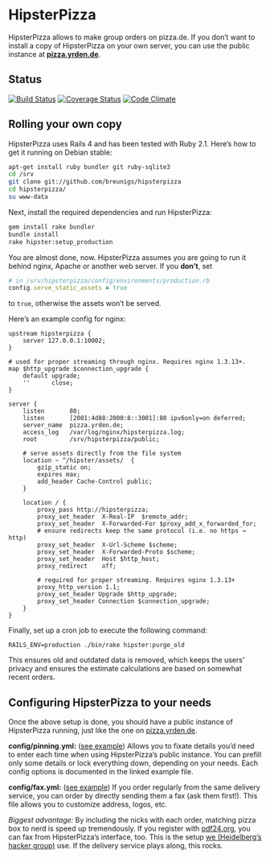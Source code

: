 # HipsterPizza

HipsterPizza allows to make group orders on pizza.de. If you don’t want
to install a copy of HipsterPizza on your own server, you can use the
public instance at **[pizza.yrden.de](http://pizza.yrden.de)**.

## Status

[![Build Status](https://travis-ci.org/breunigs/hipsterpizza.png?branch=master)](https://travis-ci.org/breunigs/hipsterpizza)
[![Coverage Status](https://coveralls.io/repos/breunigs/hipsterpizza/badge.png?branch=master)](https://coveralls.io/r/breunigs/hipsterpizza?branch=master)
[![Code Climate](https://codeclimate.com/github/breunigs/hipsterpizza.png)](https://codeclimate.com/github/breunigs/hipsterpizza)


## Rolling your own copy

HipsterPizza uses Rails 4 and has been tested with Ruby 2.1. Here’s how to get it running on Debian stable:
```bash
apt-get install ruby bundler git ruby-sqlite3
cd /srv
git clone git://github.com/breunigs/hipsterpizza
cd hipsterpizza/
su www-data
```

Next, install the required dependencies and run HipsterPizza:
```bash
gem install rake bundler
bundle install
rake hipster:setup_production
```

You are almost done, now. HipsterPizza assumes you are going to run it
behind nginx, Apache or another web server. If you **don’t**, set
```ruby
# in /srv/hipsterpizza/config/environments/production.rb
config.serve_static_assets = true
```
to `true`, otherwise the assets won’t be served.

Here’s an example config for nginx:
```
upstream hipsterpizza {
    server 127.0.0.1:10002;
}

# used for proper streaming through nginx. Requires nginx 1.3.13+.
map $http_upgrade $connection_upgrade {
    default upgrade;
    ''      close;
}

server {
    listen       80;
    listen       [2001:4d88:2000:8::3001]:80 ipv6only=on deferred;
    server_name  pizza.yrden.de;
    access_log   /var/log/nginx/hipsterpizza.log;
    root         /srv/hipsterpizza/public;

    # serve assets directly from the file system
    location ~ ^/hipster/assets/  {
        gzip_static on;
        expires max;
        add_header Cache-Control public;
    }

    location / {
        proxy_pass http://hipsterpizza;
        proxy_set_header  X-Real-IP  $remote_addr;
        proxy_set_header  X-Forwarded-For $proxy_add_x_forwarded_for;
        # ensure redirects keep the same protocol (i.e. no https → http)
        proxy_set_header  X-Url-Scheme $scheme;
        proxy_set_header  X-Forwarded-Proto $scheme;
        proxy_set_header  Host $http_host;
        proxy_redirect    off;

        # required for proper streaming. Requires nginx 1.3.13+
        proxy_http_version 1.1;
        proxy_set_header Upgrade $http_upgrade;
        proxy_set_header Connection $connection_upgrade;
    }
}
```

Finally, set up a cron job to execute the following command:
```
RAILS_ENV=production ./bin/rake hipster:purge_old
```

This ensures old and outdated data is removed, which keeps the users’
privacy and ensures the estimate calculations are based on somewhat
recent orders.



## Configuring HipsterPizza to your needs

Once the above setup is done, you should have a public instance of
HipsterPizza running, just like the one on
[pizza.yrden.de](http://pizza.yrden.de).

**config/pinning.yml:**
([see example](https://github.com/breunigs/hipsterpizza/blob/master/config/pinning.example.yml))
Allows you to fixate details you’d need to enter each time when using
HipsterPizza’s public instance. You can prefill only some details or
lock everything down, depending on your needs. Each config options is
documented in the linked example file.

**config/fax.yml:**
([see example](https://github.com/breunigs/hipsterpizza/blob/master/config/fax.example.yml))
If you order regularly from the same delivery service, you can order by
directly sending them a fax (ask them first!). This file allows you to
customize address, logos, etc.

*Biggest advantage:* By
including the nicks with each order, matching pizza box to nerd is speed
up tremendously. If you register with [pdf24.org](https://fax.pdf24.org/),
you can fax from HipsterPizza’s interface, too. This is the setup
[we (Heidelberg’s hacker group)](https://www.noname-ev.de) use. If the
delivery service plays along, this rocks.
